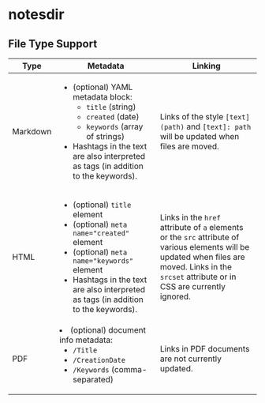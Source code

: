# notesdir

## File Type Support

<table>
    <thead>
        <tr>
            <th>Type</th>
            <th>Metadata</th>
            <th>Linking</th>
        </tr>
    </thead>
    <tbody>
        <tr>
            <td>Markdown</td>
            <td>
                <ul>
                    <li>
                        (optional) YAML metadata block:
                        <ul>
                            <li><code>title</code> (string)</li>
                            <li><code>created</code> (date)</li>
                            <li><code>keywords</code> (array of strings)</li>
                        </ul>
                    </li>
                    <li>Hashtags in the text are also interpreted as tags (in addition to the keywords).</li>
                </ul>
            </td>
            <td>
                Links of the style <code>[text](path)</code> and <code>[text]: path</code> will be updated when files are moved.
            </td>
        </tr>
        <tr>
            <td>HTML</td>
            <td>
                <ul>
                    <li>(optional) <code>title</code> element</li>
                    <li>(optional) <code>meta name="created"</code> element</li>
                    <li>(optional) <code>meta name="keywords"</code> element</li>
                    <li>Hashtags in the text are also interpreted as tags (in addition to the keywords).</li>
                </ul>
            </td>
            <td>
                Links in the <code>href</code> attribute of <code>a</code> elements or the <code>src</code> attribute of various elements will be updated when files are moved. Links in the <code>srcset</code> attribute or in CSS are currently ignored.
            </td>
        </tr>
        <tr>
            <td>PDF</td>
            <td>
                <li>
                    (optional) document info metadata:
                    <ul>
                        <li><code>/Title</code></li>
                        <li><code>/CreationDate</code></li>
                        <li><code>/Keywords</code> (comma-separated)</li>
                    </ul>
                </li>
            </td>
            <td>
                Links in PDF documents are not currently updated.
            </td>
        </tr>
    </tbody>
</table>
